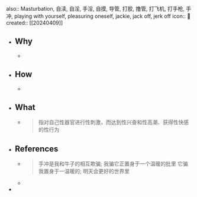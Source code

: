 also:: Masturbation, 自渎, 自淫, 手淫, 自摸, 导管, 打胶, 撸管, 打飞机, 打手枪, 手冲, playing with yourself, pleasuring oneself, jackie, jack off, jerk off
icon:: 🔞
created:: [[20240409]]

- ## Why
  -
- ## How
  -
- ## What
  - > 指对自己性器官进行性刺激，而达到性兴奋和性高潮、获得性快感的性行为
- ## References
  - > 手冲是我和牛子的相互欺骗;
    我骗它正置身于一个温暖的批里
    它骗我置身于一温暖的;
    明天会更好的世界里
  -
-